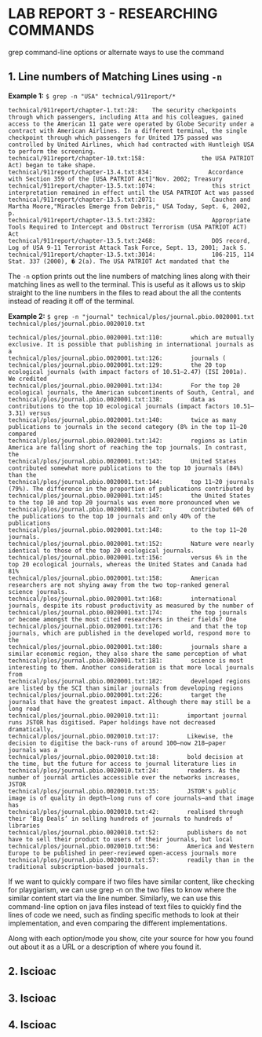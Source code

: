 # LAB REPORT 3 - RESEARCHING COMMANDS
grep command-line options or alternate ways to use the command

## 1. Line numbers of Matching Lines using `-n`
**Example 1:**   `$ grep -n "USA" technical/911report/*`
```
technical/911report/chapter-1.txt:28:    The security checkpoints through which passengers, including Atta and his colleagues, gained access to the American 11 gate were operated by Globe Security under a contract with American Airlines. In a different terminal, the single checkpoint through which passengers for United 175 passed was controlled by United Airlines, which had contracted with Huntleigh USA to perform the screening.
technical/911report/chapter-10.txt:158:                the USA PATRIOT Act) began to take shape.
technical/911report/chapter-13.4.txt:834:                Accordance with Section 359 of the [USA PATRIOT Act]"Nov. 2002; Treasury
technical/911report/chapter-13.5.txt:1074:                this strict interpretation remained in effect until the USA PATRIOT Act was passed
technical/911report/chapter-13.5.txt:2071:                Cauchon and Martha Moore,"Miracles Emerge from Debris," USA Today, Sept. 6, 2002, p.
technical/911report/chapter-13.5.txt:2382:                Appropriate Tools Required to Intercept and Obstruct Terrorism (USA PATRIOT ACT) Act
technical/911report/chapter-13.5.txt:2468:                DOS record, Log of USA 9-11 Terrorist Attack Task Force, Sept. 13, 2001; Jack S.
technical/911report/chapter-13.5.txt:3014:                106-215, 114 Stat. 337 (2000), � 2(a). The USA PATRIOT Act mandated that the
```
The `-n` option prints out the line numbers of matching lines along with their matching lines as well to the terminal. This is useful as it allows us to skip straight to the line numbers in the files to read about the all the contents instead of reading it off of the terminal.


**Example 2:**  `$ grep -n "journal" technical/plos/journal.pbio.0020001.txt technical/plos/journal.pbio.0020010.txt`
```
technical/plos/journal.pbio.0020001.txt:110:        which are mutually exclusive. It is possible that publishing in international journals as a
technical/plos/journal.pbio.0020001.txt:126:        journals (
technical/plos/journal.pbio.0020001.txt:129:        the 20 top ecological journals (with impact factors of 10.51–2.47) (ISI 2001a). We credited
technical/plos/journal.pbio.0020001.txt:134:        For the top 20 ecological journals, the American subcontinents of South, Central, and
technical/plos/journal.pbio.0020001.txt:138:        data as contributions to the top 10 ecological journals (impact factors 10.51–3.31) versus
technical/plos/journal.pbio.0020001.txt:140:        twice as many publications to journals in the second category (8% in the top 11–20 compared
technical/plos/journal.pbio.0020001.txt:142:        regions as Latin America are falling short of reaching the top journals. In contrast, the
technical/plos/journal.pbio.0020001.txt:143:        United States contributed somewhat more publications to the top 10 journals (84%) than the
technical/plos/journal.pbio.0020001.txt:144:        top 11–20 journals (79%). The difference in the proportion of publications contributed by
technical/plos/journal.pbio.0020001.txt:145:        the United States to the top 10 and top 20 journals was even more pronounced when we
technical/plos/journal.pbio.0020001.txt:147:        contributed 60% of the publications to the top 10 journals and only 40% of the publications
technical/plos/journal.pbio.0020001.txt:148:        to the top 11–20 journals.
technical/plos/journal.pbio.0020001.txt:152:        Nature were nearly identical to those of the top 20 ecological journals.
technical/plos/journal.pbio.0020001.txt:156:        versus 6% in the top 20 ecological journals, whereas the United States and Canada had 81%
technical/plos/journal.pbio.0020001.txt:158:        American researchers are not shying away from the two top-ranked general science journals.
technical/plos/journal.pbio.0020001.txt:168:        international journals, despite its robust productivity as measured by the number of
technical/plos/journal.pbio.0020001.txt:174:        the top journals or become amongst the most cited researchers in their fields? One
technical/plos/journal.pbio.0020001.txt:176:        and that the top journals, which are published in the developed world, respond more to the
technical/plos/journal.pbio.0020001.txt:180:        journals share a similar economic region, they also share the same perception of what
technical/plos/journal.pbio.0020001.txt:181:        science is most interesting to them. Another consideration is that more local journals from
technical/plos/journal.pbio.0020001.txt:182:        developed regions are listed by the SCI than similar journals from developing regions
technical/plos/journal.pbio.0020001.txt:226:        target the journals that have the greatest impact. Although there may still be a long road
technical/plos/journal.pbio.0020010.txt:11:        important journal runs JSTOR has digitised. Paper holdings have not decreased dramatically,
technical/plos/journal.pbio.0020010.txt:17:        Likewise, the decision to digitise the back-runs of around 100—now 218—paper journals was a
technical/plos/journal.pbio.0020010.txt:18:        bold decision at the time, but the future for access to journal literature lies in
technical/plos/journal.pbio.0020010.txt:24:        readers. As the number of journal articles accessible over the networks increases, JSTOR
technical/plos/journal.pbio.0020010.txt:35:        JSTOR's public image is of quality in depth—long runs of core journals—and that image has
technical/plos/journal.pbio.0020010.txt:42:        realised through their ‘Big Deals’ in selling hundreds of journals to hundreds of libraries
technical/plos/journal.pbio.0020010.txt:52:        publishers do not have to sell their product to users of their journals, but local
technical/plos/journal.pbio.0020010.txt:56:        America and Western Europe to be published in peer-reviewed open-access journals more
technical/plos/journal.pbio.0020010.txt:57:        readily than in the traditional subscription-based journals.
```
If we want to quickly compare if two files have similar content, like checking for playgiarism, we can use grep -n on the two files to know where the similar content start via the line number. Similarly, we can use this command-line option on java files instead of text files to quickly find the lines of code we need, such as finding specific methods to look at their implementation, and even comparing the different implementations. 

Along with each option/mode you show, cite your source for how you found out about it as a URL or a description of where you found it.


## 2. Iscioac



## 3. Iscioac



## 4. Iscioac
